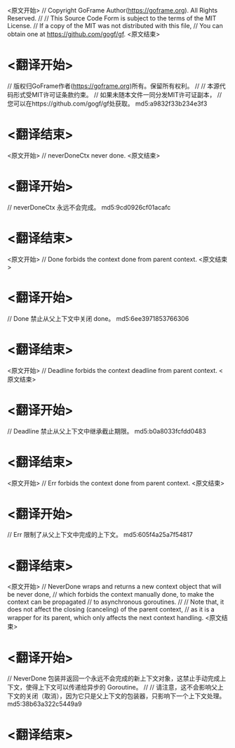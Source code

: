 
<原文开始>
// Copyright GoFrame Author(https://goframe.org). All Rights Reserved.
//
// This Source Code Form is subject to the terms of the MIT License.
// If a copy of the MIT was not distributed with this file,
// You can obtain one at https://github.com/gogf/gf.
<原文结束>

# <翻译开始>
// 版权归GoFrame作者(https://goframe.org)所有。保留所有权利。
//
// 本源代码形式受MIT许可证条款约束。
// 如果未随本文件一同分发MIT许可证副本，
// 您可以在https://github.com/gogf/gf处获取。 md5:a9832f33b234e3f3
# <翻译结束>


<原文开始>
// neverDoneCtx never done.
<原文结束>

# <翻译开始>
// neverDoneCtx 永远不会完成。 md5:9cd0926cf01acafc
# <翻译结束>


<原文开始>
// Done forbids the context done from parent context.
<原文结束>

# <翻译开始>
// Done 禁止从父上下文中关闭 done。 md5:6ee3971853766306
# <翻译结束>


<原文开始>
// Deadline forbids the context deadline from parent context.
<原文结束>

# <翻译开始>
// Deadline 禁止从父上下文中继承截止期限。 md5:b0a8033fcfdd0483
# <翻译结束>


<原文开始>
// Err forbids the context done from parent context.
<原文结束>

# <翻译开始>
// Err 限制了从父上下文中完成的上下文。 md5:605f4a25a7f54817
# <翻译结束>


<原文开始>
// NeverDone wraps and returns a new context object that will be never done,
// which forbids the context manually done, to make the context can be propagated
// to asynchronous goroutines.
//
// Note that, it does not affect the closing (canceling) of the parent context,
// as it is a wrapper for its parent, which only affects the next context handling.
<原文结束>

# <翻译开始>
// NeverDone 包装并返回一个永远不会完成的新上下文对象，这禁止手动完成上下文，使得上下文可以传递给异步的 Goroutine。
//
// 请注意，这不会影响父上下文的关闭（取消），因为它只是父上下文的包装器，只影响下一个上下文处理。 md5:38b63a322c5449a9
# <翻译结束>

